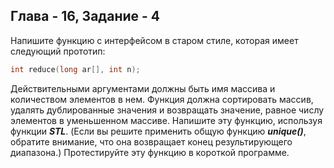 ## Глава - 16, Задание - 4 

Напишите функцию с интерфейсом в старом стиле, которая имеет следующий прототип:

```objectivec
int reduce(long ar[], int n);
```

Действительными аргументами должны быть имя массива и количеством
элементов в нем. Функция должна сортировать массив, удалять дублированные
значения и возвращать значение, равное числу элементов в уменьшенном массиве.
Напишите эту функцию, используя функции ***STL***. (Если вы решите применить
общую функцию ***unique()***, обратите внимание, что она возвращает конец
результирующего диапазона.) Протестируйте эту функцию в короткой программе.
